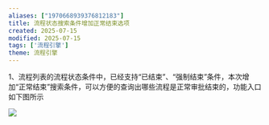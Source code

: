 ```yaml
---
aliases: ["1970668939376812183"]
title: 流程状态搜索条件增加正常结束选项
created: 2025-07-15
modified: 2025-07-15
tags: ['流程引擎']
theme: 流程引擎
---
```


1、流程列表的流程状态条件中，已经支持“已结束”、“强制结束”条件，本次增加“正常结束”搜索条件，可以方便的查询出哪些流程是正常审批结束的，功能入口如下图所示

![](https://myhelpdoc.oss-cn-heyuan.aliyuncs.com/mdimages/9fb3cf87f0058ca7ac2f2ca3b289a1e5.jpg)

